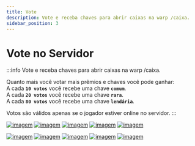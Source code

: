 ```yaml
---
title: Vote
description: Vote e receba chaves para abrir caixas na warp /caixa.
sidebar_position: 3
---
```


# Vote no Servidor

:::info Vote e receba chaves para abrir caixas na warp /caixa.

Quanto mais você votar mais prêmios e chaves você pode ganhar:  
A cada **`10 votos`** você recebe uma chave **`comum`**.  
A cada **`20 votos`** você recebe uma chave **`rara`**.  
A cada **`80 votos`** você recebe uma chave **`lendária`**.

Votos são válidos apenas se o jogador estiver online no servidor.
:::

[![imagem](../static/img/numero-1.png)](https://minecraft-mp.com/server/225174/vote)
[![imagem](../static/img/numero-2.png)](https://www.planetminecraft.com/server/armageddon-server/vote)
[![imagem](../static/img/numero-3.png)](https://minecraft-server-list.com/server/441552/vote)
[![imagem](../static/img/numero-4.png)](https://topg.org/Minecraft/in-515193)
[![imagem](../static/img/numero-5.png)](https://minecraftservers.org/vote/554608)

[![imagem](../static/img/numero-6.png)](https://topminecraftservers.org/vote/6030)
[![imagem](../static/img/numero-7.png)](https://mccommunity.net/server/127-Armageddon+Server/vote)
[![imagem](../static/img/numero-8.png)](https://minecraft-server.net/vote/ArmaMC)
[![imagem](../static/img/numero-9.png)](https://best-minecraft-servers.co/server-armageddon-server.4190/vote)
[![imagem](../static/img/numero-10.png)](https://servers-minecraft.net/server-armageddon-server.1115/vote)
